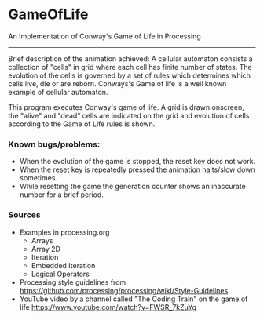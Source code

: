 # GameOfLife
An Implementation of Conway's Game of Life in Processing

---

Brief description of the animation achieved:
A cellular automaton consists a collection of "cells" in grid where each cell has
finite number of states. The evolution of the cells is governed by a set of 
rules which determines which cells live, die or are reborn. Conways's Game of 
life is a well known example of cellular automaton. 

This program executes Conway's game of life. 
A grid is drawn onscreen, the "alive" and "dead" cells are indicated on the grid
and evolution of cells according to the Game of Life rules is shown.

### Known bugs/problems:
- When the evolution of the game is stopped, the reset key does not work.
- When the reset key is repeatedly pressed the animation halts/slow down 
  sometimes.
- While resetting the game the generation counter shows an inaccurate number
  for a brief period.

### Sources  
- Examples in processing.org
  - Arrays
  - Array 2D
  - Iteration
  - Embedded Iteration
  - Logical Operators
- Processing style guidelines from 
  https://github.com/processing/processing/wiki/Style-Guidelines
- YouTube video by a channel called "The Coding Train" on the game of life
  https://www.youtube.com/watch?v=FWSR_7kZuYg 
